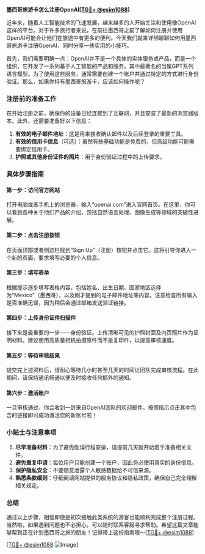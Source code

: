 **墨西哥旅游卡怎么注册OpenAI[[TG💪+ @esim1088](https://t.me/s/esim1088)]**

近年来，随着人工智能技术的飞速发展，越来越多的人开始关注和使用像OpenAI这样的平台。对于许多旅行者来说，在前往墨西哥之前了解如何注册并使用OpenAI可能会让他们在旅途中有更多的便利。今天我们就来详细聊聊如何用墨西哥旅游卡注册OpenAI，同时分享一些实用的小技巧。

首先，我们需要明确一点：OpenAI并不是一个具体的实体服务或产品，而是一个组织，它开发了一系列基于人工智能的产品和服务。其中最著名的当属GPT系列语言模型。为了使用这些服务，通常需要创建一个账户并通过特定的方式进行身份验证。那么，如果你持有墨西哥旅游卡，应该如何操作呢？

### 注册前的准备工作

在开始注册之前，确保你的设备已经连接到了互联网，并且安装了最新的浏览器版本。此外，还需要准备好以下信息：

1. **有效的电子邮件地址**：这是用来接收确认邮件以及后续登录的重要工具。
2. **有效的信用卡信息**（可选）：虽然有些基础功能是免费的，但高级功能可能需要绑定信用卡。
3. **护照或其他身份证件的照片**：用于身份验证过程中的上传要求。

### 具体步骤指南

#### 第一步：访问官方网站
打开电脑或者手机上的浏览器，输入“openai.com”进入官网首页。在这里，你可以看到各种关于他们产品的介绍，包括自然语言处理、图像生成等领域的突破性进展。

#### 第二步：点击注册按钮
在页面顶部或者侧边栏找到“Sign Up”（注册）按钮并点击它。这将引导你进入一个新的页面，要求填写必要的个人信息。

#### 第三步：填写表单
根据提示逐步填写表格内容，包括姓名、出生日期、国家地区选择为“Mexico”（墨西哥），以及刚才提到的电子邮件地址等内容。注意检查所有输入是否准确无误，因为稍后会通过邮箱发送验证链接。

#### 第四步：上传身份证件扫描件
接下来是最重要的一步——身份验证。上传清晰可见的护照封面及内页照片作为证明材料。建议使用高质量相机拍摄原件而不是复印件，以提高审核速度。

#### 第五步：等待审核结果
提交完上述资料后，请耐心等待几小时甚至几天的时间让团队完成审核流程。在此期间，请保持通讯畅通以便及时接收任何额外的通知。

#### 第六步：激活账户
一旦审核通过，你会收到一封来自OpenAI团队的欢迎邮件。按照指示点击其中包含的链接即可成功激活您的新账号啦！

### 小贴士与注意事项

1. **尽早准备材料**：为了避免耽误行程安排，请提前几天就开始着手准备相关文件。
2. **避免重复申请**：每位用户只能创建一个账户，因此务必使用真实的身份信息。
3. **保护隐私安全**：不要随意泄露个人敏感数据给不可信来源。
4. **熟悉条款细则**：仔细阅读网站提供的服务协议和隐私政策，确保自己完全理解相关规定。

### 总结

通过以上步骤，相信即使是初次接触此类系统的游客也能顺利完成整个注册过程。当然啦，如果遇到问题也不必担心，可以随时联系客服寻求帮助。希望这篇文章能够帮到正在计划墨西哥之旅的朋友！记得带上这份指南哦～[[TG💪+ @esim1088](https://t.me/s/esim1088)]

[[TG💪+ @esim1088](https://t.me/s/esim1088) ![Image](https://i.postimg.cc/4NQfJmqS/Snipaste-2025-05-13-00-14-12.png)]